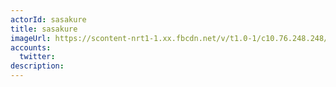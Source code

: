 ```yaml
---
actorId: sasakure
title: sasakure
imageUrl: https://scontent-nrt1-1.xx.fbcdn.net/v/t1.0-1/c10.76.248.248/s160x160/298614_202684199801118_1235596855_n.jpg?oh=492188441b135dbaac543589ee8c1934&oe=5ABF86E3
accounts:
  twitter:
description:
---
```

